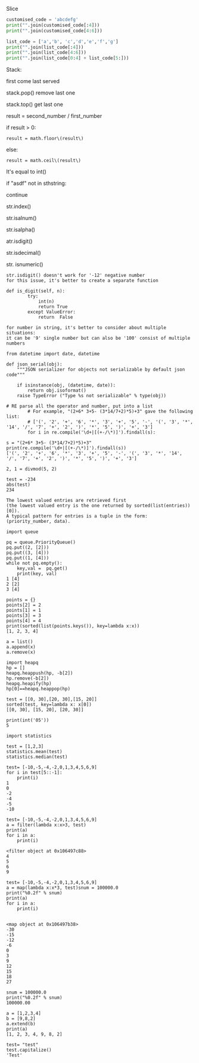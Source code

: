 Slice

```py
customised_code = 'abcdefg'
print("".join(customised_code[:4]))
print("".join(customised_code[4:6]))

list_code = ['a','b', 'c','d','e','f','g']
print("".join(list_code[:4]))
print("".join(list_code[4:6]))
print("".join(list_code[0:4] + list_code[5:]))
```

Stack:

first  come last served

stack.pop\(\) remove last one

stack.top\(\) get last one

result = second\_number / first\_number

if result &gt; 0:

```
result = math.floor\(result\)
```

else:

```
result = math.ceil\(result\)
```

It's equal to int\(\)

if "asdf" not in sthstring:

continue

str.index\(\)

str.isalnum\(\)

str.isalpha\(\)

atr.isdigit\(\)

str.isdecimal\(\)

str. isnumeric\(\)

```
str.isdigit() doesn't work for '-12' negative number
for this issue, it's better to create a separate function

def is_digit(self, n):
        try:
            int(n)
            return True
        except ValueError:
            return  False

for number in string, it's better to consider about multiple situations:
it can be '9' single number but can also be '100' consist of multiple numbers
```

```
from datetime import date, datetime

def json_serial(obj):
    """JSON serializer for objects not serializable by default json code"""

    if isinstance(obj, (datetime, date)):
        return obj.isoformat()
    raise TypeError ("Type %s not serializable" % type(obj))
```

```
# RE parse all the operator and number, put into a list
        # For example, "(2+6* 3+5- (3*14/7+2)*5)+3" gave the following list:
        # ['(', '2', '+', '6', '*', '3', '+', '5', '-', '(', '3', '*', '14', '/', '7', '+', '2', ')', '*', '5', ')', '+', '3']
        for i in re.compile('\d+|[(+-/\*)]').findall(s):

s = "(2+6* 3+5- (3*14/7+2)*5)+3"
print(re.compile('\d+|[(+-/\*)]').findall(s))
['(', '2', '+', '6', '*', '3', '+', '5', '-', '(', '3', '*', '14', '/', '7', '+', '2', ')', '*', '5', ')', '+', '3']
```

```
2, 1 = divmod(5, 2)
```

```
test = -234
abs(test)
234
```

```
The lowest valued entries are retrieved first 
(the lowest valued entry is the one returned by sorted(list(entries))[0]). 
A typical pattern for entries is a tuple in the form: (priority_number, data).

import queue

pq = queue.PriorityQueue()
pq.put((2, [2]))
pq.put((3, [4]))
pq.put((1, [4]))
while not pq.empty():
    key,val =  pq.get()
    print(key, val)
1 [4]
2 [2]
3 [4]
```

```
points = {}
points[2] = 2
points[1] = 1
points[3] = 3
points[4] = 4
print(sorted(list(points.keys()), key=lambda x:x))
[1, 2, 3, 4]
```

```
a = list()
a.append(x)
a.remove(x)
```

```
import heapq
hp = []
heapq.heappush(hp, -b[2])
hp.remove(-b[2])
heapq.heapify(hp)
hp[0]==heapq.heappop(hp)
```

```
test = [[0, 30],[20, 30],[15, 20]]
sorted(test, key=lambda x: x[0])
[[0, 30], [15, 20], [20, 30]]
```

```
print(int('05'))
5
```

```
import statistics

test = [1,2,3]
statistics.mean(test)
statistics.median(test)
```

```
test= [-10,-5,-4,-2,0,1,3,4,5,6,9]
for i in test[5::-1]:
    print(i)
1
0
-2
-4
-5
-10
```

```
test= [-10,-5,-4,-2,0,1,3,4,5,6,9]
a = filter(lambda x:x>3, test)
print(a)
for i in a:
    print(i)

<filter object at 0x106497c88>
4
5
6
9
```

```
test= [-10,-5,-4,-2,0,1,3,4,5,6,9]
a = map(lambda x:x*3, test)snum = 100000.0
print("%0.2f" % snum)
print(a)
for i in a:
    print(i)


<map object at 0x106497b38>
-30
-15
-12
-6
0
3
9
12
15
18
27
```

```
snum = 100000.0
print("%0.2f" % snum)
100000.00
```

```
a = [1,2,3,4]
b = [9,8,2]
a.extend(b)
print(a)
[1, 2, 3, 4, 9, 8, 2]
```

```
test= "test"
test.capitalize()
'Test'
```



